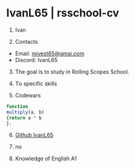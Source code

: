 # IvanL65 | rsschool-cv

1. Ivan 

2. Contacts
 
- Email: mivest65@gmai.com 
- Discord: IvanL65

3. The goal is to study in Rolling Scopes School.

4. Тo specific skills

5. Codewars

```javascript 
function 
multiply(a, b) 
{return a * b
};
```

6. [Github IvanL65][def]



[def]: https://hexlet.io

7. no

8. Knowledge of English A1